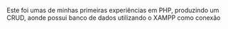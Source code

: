 Este foi umas de minhas primeiras experiências em PHP, produzindo um CRUD, aonde possui banco de dados utilizando o XAMPP como conexão
